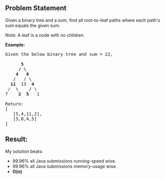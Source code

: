 ## Problem Statement

Given a binary tree and a sum, find all root-to-leaf paths where each path's sum equals the given sum.

Note: A leaf is a node with no children.

__Example:__
<pre>
Given the below binary tree and sum = 22,

      <b>5</b>
     <b>/</b> <b>\</b>
    <b>4</b>   <b>8</b>
   <b>/</b>   / <b>\</b>
  <b>11</b>  13  <b>4</b>
 /  <b>\</b>    <b>/</b> \
7    <b>2</b>  <b>5</b>   1

Return:
[
   [5,4,11,2],
   [5,8,4,5]
]
</pre>

## Result:
My solution beats:
* 99.96% all Java submissions running-speed wise.
* 99.96% all Java submissions memory-usage wise.
* __O(n)__
